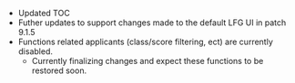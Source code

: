 * Updated TOC
* Futher updates to support changes made to the default LFG UI in patch 9.1.5
* Functions related applicants (class/score filtering, ect) are currently disabled.
  * Currently finalizing changes and expect these functions to be restored soon.
